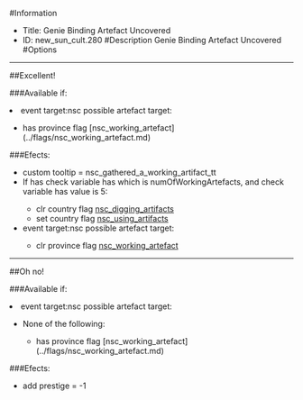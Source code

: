 #Information
 - Title: Genie Binding Artefact Uncovered
 - ID: new_sun_cult.280
#Description
Genie Binding Artefact Uncovered
#Options

___
##Excellent!

###Available if:
<li>event target:nsc possible artefact target:</li><ul><li>has province flag [nsc_working_artefact](../flags/nsc_working_artefact.md)</li></ul>

###Efects:<ul><li>custom tooltip = nsc_gathered_a_working_artifact_tt</li><li>If has check variable has which is numOfWorkingArtefacts, and check variable has value is 5:</li><ul><li>clr country flag [nsc_digging_artifacts](../flags/nsc_digging_artifacts.md)</li><li>set country flag [nsc_using_artifacts](../flags/nsc_using_artifacts.md)</li></ul><li>event target:nsc possible artefact target:</li><ul><li>clr province flag [nsc_working_artefact](../flags/nsc_working_artefact.md)</li></ul></ul>

___
##Oh no!

###Available if:
<li>event target:nsc possible artefact target:</li><ul><li>None of the following:</li><ul><li>has province flag [nsc_working_artefact](../flags/nsc_working_artefact.md)</li></ul></ul>

###Efects:<ul><li>add prestige = -1</li></ul>
